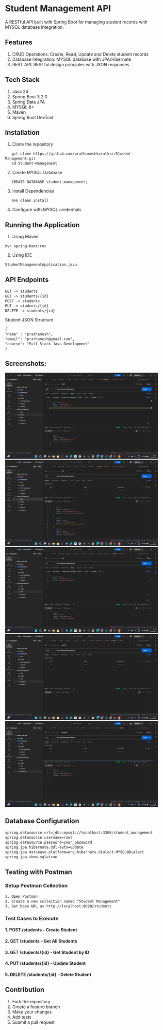 # Student Management API

A RESTful API built with Spring Boot for managing student records with MYSQL database integration.

## Features
 1. CRUD Operations: Create, Read, Update and Delete student records
 2. Database Integration: MYSQL database with JPA/Hibernate
 3. REST API: RESTful design principles with JSON responses


## Tech Stack
 1. Java 24
 2. Spring Boot 3.2.0
 3. Spring Data JPA
 4. MYSQL 8+
 5. Maven
 6. Spring Boot DevTool 

## Installation
 1. Clone the repository
 ```
    git clone https://github.com/prathameshkaratkar/Student-Management.git
    cd Student-Management

 ```
 2. Create MYSQL Database
 ```
    CREATE DATABASE student_management;
 ```
 3. Install Dependencies
 ```
    mvn clean install
 ```
 4. Configure with MYSQL credentials

## Running the Application
 1. Using Maven
 ```
 mvn spring-boot:run
 ```
 2. Using IDE
 ```
 StudentManagementApplication.java
 ```

## API Endpoints
 ```
 GET -> students
 GET -> students/{id}
 POST -> students
 PUT -> students/{id}
 DELETE -> students/{id}
 ```

Student JSON Structure
```
{
"name" : "prathamesh",
"email": "prathamesh@gmail.com",
"course": "Full Stack Java Development"
}
```

## Screenshots:
![POST Success](screenshots/PostMapping.jpg)
![GET All](screenshots/GetMapping.jpg)
![PUT Update](screenshots/PutMapping.jpg)
![DELETE](screenshots/DeleteMapping.jpg)
![GET BY Id](screenshots/GetById.jpg)


## Database Configuration
```
spring.datasource.url=jdbc:mysql://localhost:3306/student_management
spring.datasource.username=root
spring.datasource.password=your_password
spring.jpa.hibernate.ddl-auto=update
spring.jpa.database-platform=org.hibernate.dialect.MYSQL8Dialect
spring.jpa.show-sql=true

```

## Testing with Postman
### Setup Postman Collection
```
1. Open Postman
2. Create a new collection named "Student Management"
3. Set base URL as http://localhost:8080/students
```

### Test Cases to Execute
#### 1. POST /students - Create Student
#### 2. GET /students - Get All Students
#### 3. GET /students/{id} - Get Student by ID
#### 4. PUT /students/{id} - Update Student 
#### 5. DELETE /students/{id} - Delete Student


## Contribution
1. Fork the repository
2. Create a feature branch
3. Make your changes
4. Add tests
5. Submit a pull request